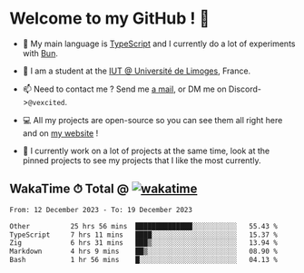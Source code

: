 # Welcome to my GitHub ! 🌃

- 🔭 My main language is [TypeScript](https://www.typescriptlang.org/) and I currently do a lot of experiments with [Bun](https://bun.sh).

- 🌱 I am a student at the [IUT @ Université de Limoges](https://iut.unilim.fr), France.

- 📫 Need to contact me ? Send me <a href="mailto:mikkel@milescode.dev">a mail</a>, or DM me on Discord->`@vexcited`.

- 💻 All my projects are open-source so you can see them all right here and on <a href="https://vexcited.vercel.app">my website</a> !

- 👀 I currently work on a lot of projects at the same time, look at the pinned projects to see my projects that I like the most currently.

## WakaTime ⏱ Total @ [![wakatime](https://wakatime.com/badge/user/0839e595-e07a-435c-8d59-ed95f2a3d6dd.svg)](https://wakatime.com/@0839e595-e07a-435c-8d59-ed95f2a3d6dd)

<!--START_SECTION:waka-->

```txt
From: 12 December 2023 - To: 19 December 2023

Other          25 hrs 56 mins  ██████████████░░░░░░░░░░░   55.43 %
TypeScript     7 hrs 11 mins   ████░░░░░░░░░░░░░░░░░░░░░   15.37 %
Zig            6 hrs 31 mins   ███▒░░░░░░░░░░░░░░░░░░░░░   13.94 %
Markdown       4 hrs 9 mins    ██▒░░░░░░░░░░░░░░░░░░░░░░   08.90 %
Bash           1 hr 56 mins    █░░░░░░░░░░░░░░░░░░░░░░░░   04.13 %
```

<!--END_SECTION:waka-->
